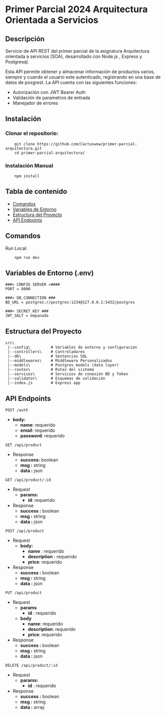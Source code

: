 # Primer Parcial 2024 Arquitectura Orientada a Servicios

## Descripción 

Servicio de API REST del primer parcial de la asignatura Arquitectura orientada a servicios (SOA), desarrollado con Node.js , Express y Postgresql.

Esta API permite obtener y almacenar información de productos varios, siempre y cuando el usuario este autenticado, registrando en una base de datos de posgrest. La API cuenta con las siguientes funciones: 

- Autorización con JWT Bearer Auth
- Validación de parametros de entrada
- Manejador de errores


## Instalación

### Clonar el repositorio:
```
    git clone https://github.com/Cactuswow/primer-parcial-arquitectura.git
    cd primer-parcial-arquitectura/
```

### Instalación Manual
```
    npm install
```
## Tabla de contenido
- [Comandos](#Comandos)
- [Variables de Entorno](#Variables-de-Entorno)
- [Estructura del Proyecto](#Estructura-del-Proyecto)
- [API Endpoints](#API-Endpoints)

## Comandos
Run Local:
```
    npm run dev
```
## Variables de Entorno (.env)
```
###> CONFIG SERVER <####
PORT = 8000

###> DB_CONNECTION ### 
BD_URL = postgres://postgres:1234@127.0.0.1:5432/postgres

###> SECRET_KEY ###
JWT_SALT = empanada

```

## Estructura del Proyecto
```
src\
 |--config\         # Variables de entorno y configuración 
 |--controllers\    # Controladores
 |--db\             # Sentencias SQL
 |--middlewares\    # Middleware Personalizados
 |--models\         # Postgres models (data layer) 
 |--routes\         # Rutas del sistema
 |--services\       # Servicios de conexión BD y Token 
 |--validator\      # Esquemas de validación
 |--index.js        # Express app
```


## API Endpoints

<code>POST /auth</code> 
- **body:** 
    - **name**:  requerido
	- **email**: requerido
    - **password**:  requerido

<code>GET /api/product</code> 

- Response
    - **success:** boolean
    - **msg :** string
    - **data :** json
 
<code>GET /api/product/:id</code> 
- Request
    - **params:**
        - **id**:  requerido
- Response
    - **success :** boolean
    - **msg :** string
    - **data :** json
    
<code>POST /api/product</code>
- Request
    - **body:**
        - **name** :  requerido
        - **description** :  requerido
        - **price**: requerido
- Response
    - **success :** boolean
	- **msg :** string
    - **data :** json

<code>PUT /api/product</code>
- Request
	- **params**
		 - **id** :  requerido
    - **body**       
        - **name**: requerido
        - **description**: requerido
        - **price**: requerido
- Response
    - **success :** boolean
    - **msg :** string
	- **data :** json

<code>DELETE /api/product/:id</code> 
- Request
    - **params:**
        - **id** : requerido 
- Response
    - **success :** boolean
    - **msg :** string 
	- **data :** array
